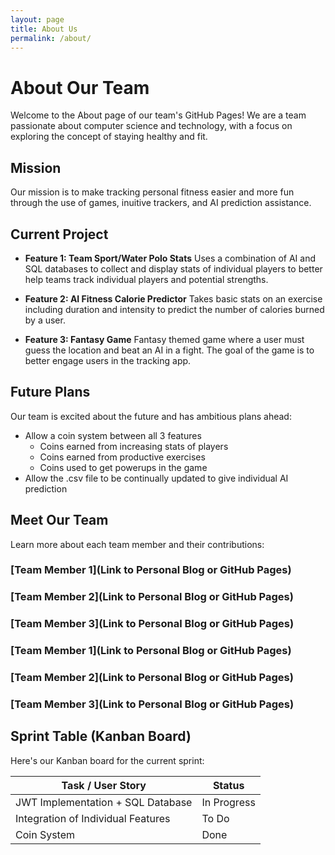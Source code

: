 ```yaml
---
layout: page
title: About Us
permalink: /about/
---
```


# About Our Team

Welcome to the About page of our team's GitHub Pages! We are a team passionate about computer science and technology, with a focus on exploring the concept of staying healthy and fit. 

## Mission

Our mission is to make tracking personal fitness easier and more fun through the use of games, inuitive trackers, and AI prediction assistance. 

## Current Project

- **Feature 1: Team Sport/Water Polo Stats**
  Uses a combination of AI and SQL databases to collect and display stats of individual players to better help teams track individual players and potential strengths.

- **Feature 2: AI Fitness Calorie Predictor**
  Takes basic stats on an exercise including duration and intensity to predict the number of calories burned by a user.

- **Feature 3: Fantasy Game**
  Fantasy themed game where a user must guess the location and beat an AI in a fight. The goal of the game is to better engage users in the tracking app.

## Future Plans

Our team is excited about the future and has ambitious plans ahead:
- Allow a coin system between all 3 features
    -  Coins earned from increasing stats of players
    -  Coins earned from productive exercises
    -  Coins used to get powerups in the game
- Allow the .csv file to be continually updated to give individual AI prediction

## Meet Our Team

Learn more about each team member and their contributions:

### [Team Member 1](Link to Personal Blog or GitHub Pages)

### [Team Member 2](Link to Personal Blog or GitHub Pages)

### [Team Member 3](Link to Personal Blog or GitHub Pages)

### [Team Member 1](Link to Personal Blog or GitHub Pages)

### [Team Member 2](Link to Personal Blog or GitHub Pages)

### [Team Member 3](Link to Personal Blog or GitHub Pages)

## Sprint Table (Kanban Board)

Here's our Kanban board for the current sprint:

| Task / User Story              | Status       |
|--------------------------------|--------------|
| JWT Implementation + SQL Database | In Progress  |
| Integration of Individual Features | To Do        |
| Coin System            | Done         |




